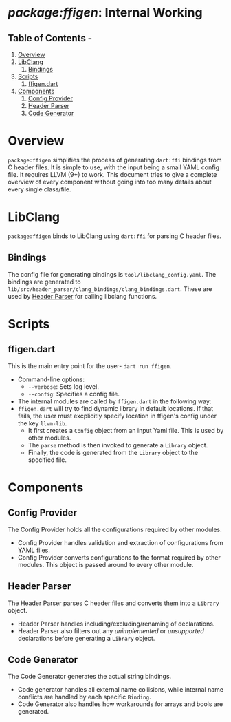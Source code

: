 # **_package:ffigen_**: Internal Working
## Table of Contents -
1. [Overview](#overview)
2. [LibClang](#LibClang)
    1. [Bindings](#Bindings)
3. [Scripts](#scripts)
    1. [ffigen.dart](#ffigen.dart)
4. [Components](#components)
    1. [Config Provider](#Config-Provider)
    2. [Header Parser](#Header-Parser)
    3. [Code Generator](#Code-Generator)
# Overview
`package:ffigen` simplifies the process of generating `dart:ffi` bindings from C header files. It is simple to use, with the input being a small YAML config file. It requires LLVM (9+) to work. This document tries to give a complete overview of every component without going into too many details about every single class/file.
# LibClang
`package:ffigen` binds to LibClang using `dart:ffi` for parsing C header files. 
## Bindings
The config file for generating bindings is `tool/libclang_config.yaml`. The bindings are generated to `lib/src/header_parser/clang_bindings/clang_bindings.dart`. These are used by [Header Parser](#header-parser) for calling libclang functions.
# Scripts
## ffigen.dart
This is the main entry point for the user-  `dart run ffigen`.
- Command-line options:
    - `--verbose`: Sets log level.
    - `--config`: Specifies a config file.
- The internal modules are called by `ffigen.dart` in the following way:
- `ffigen.dart` will try to find dynamic library in default locations. If that fails, the user must excplicitly specify location in ffigen's config under the key `llvm-lib`.
    - It first creates a `Config` object from an input Yaml file. This is used by other modules.
    - The `parse` method is then invoked to generate a `Library` object.
    - Finally, the code is generated from the `Library` object to the specified file.
# Components
## Config Provider
The Config Provider holds all the configurations required by other modules.
- Config Provider handles validation and extraction of configurations from YAML files.
- Config Provider converts configurations to the format required by other modules. This object is passed around to every other module.
## Header Parser
The Header Parser parses C header files and converts them into a `Library` object.
- Header Parser handles including/excluding/renaming of declarations.
- Header Parser also filters out any _unimplemented_ or _unsupported_ declarations before generating a `Library` object.
## Code Generator
The Code Generator generates the actual string bindings.
- Code generator handles all external name collisions, while internal name conflicts are handled by each specific `Binding`.
- Code Generator also handles how workarounds for arrays and bools are generated.
